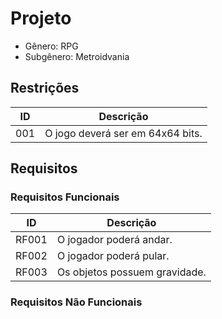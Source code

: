 # Projeto
* Gênero: RPG
* Subgênero: Metroidvania

## Restrições
|  ID  |Descrição|
|------|---------|
|001|O jogo deverá ser em 64x64 bits.|
## Requisitos

### Requisitos Funcionais
|  ID  |Descrição|
|------|---------|
|RF001|O jogador poderá andar.|
|RF002|O jogador poderá pular.|
|RF003|Os objetos possuem gravidade.|

### Requisitos Não Funcionais
